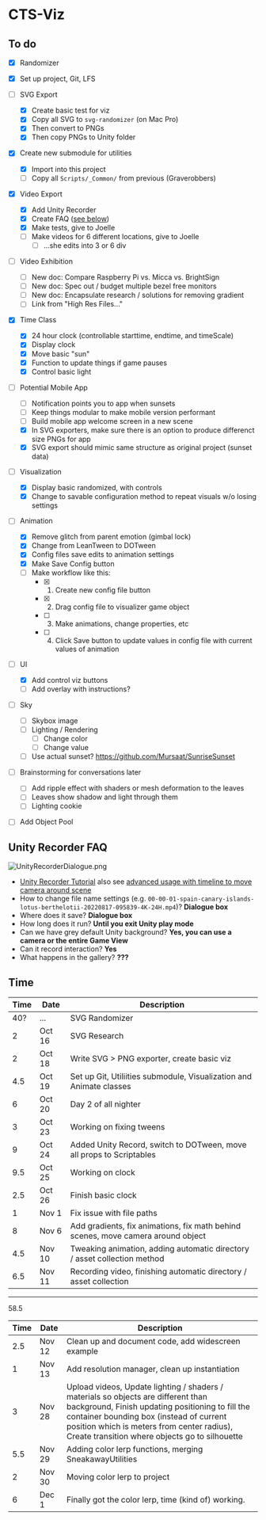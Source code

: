 
# CTS-Viz


## To do

- [X] Randomizer
- [X] Set up project, Git, LFS
- [ ] SVG Export
	- [X] Create basic test for viz
	- [X] Copy all SVG to `svg-randomizer` (on Mac Pro)
	- [X] Then convert to PNGs
	- [X] Then copy PNGs to Unity folder
- [X] Create new submodule for utilities
 	- [X] Import into this project
	- [ ] Copy all `Scripts/_Common/` from previous (Graverobbers)
- [X] Video Export
	- [X] Add Unity Recorder
	- [X] Create FAQ ([see below](#unity-recorder-faq))
	- [X] Make tests, give to Joelle
	- [ ] Make videos for 6 different locations, give to Joelle
		- [ ] ...she edits into 3 or 6 div
- [ ] Video Exhibition
	- [ ] New doc: Compare Raspberry Pi vs. Micca vs. BrightSign
	- [ ] New doc: Spec out / budget multiple bezel free monitors
	- [ ] New doc: Encapsulate research / solutions for removing gradient
	- [ ] Link from "High Res Files..."
- [X] Time Class
	- [X] 24 hour clock (controllable starttime, endtime, and timeScale)
	- [X] Display clock
	- [X] Move basic "sun"
	- [X] Function to update things if game pauses
	- [X] Control basic light
- [ ] Potential Mobile App
	- [ ] Notification points you to app when sunsets
	- [ ] Keep things modular to make mobile version performant
	- [ ] Build mobile app welcome screen in a new scene
	- [X] In SVG exporters, make sure there is an option to produce differenct size PNGs for app
	- [X] SVG export should mimic same structure as original project (sunset data)
- [ ] Visualization
 	- [X] Display basic randomized, with controls
 	- [X] Change to savable configuration method to repeat visuals w/o losing settings
- [ ] Animation
	- [X] Remove glitch from parent emotion (gimbal lock)
	- [X] Change from LeanTween to DOTween
	- [X] Config files save edits to animation settings
	- [X] Make Save Config button
	- [ ] Make workflow like this:
		- [X] 1. Create new config file button
		- [X] 2. Drag config file to visualizer game object
		- [ ] 3. Make animations, change properties, etc
		- [ ] 4. Click Save button to update values in config file with current values of animation
- [ ] UI
	- [X] Add control viz buttons
	- [ ] Add overlay with instructions?
- [ ] Sky
	- [ ] Skybox image
	- [ ] Lighting / Rendering
		- [ ] Change color
		- [ ] Change value
	- [ ] Use actual sunset? https://github.com/Mursaat/SunriseSunset
- [ ] Brainstorming for conversations later
	- [ ] Add ripple effect with shaders or mesh deformation to the leaves
	- [ ] Leaves show shadow and light through them
	- [ ] Lighting cookie
- [ ] Add Object Pool





## Unity Recorder FAQ

![UnityRecorderDialogue.png](Assets/Sprites/UnityRecorderDialogue.png)

- [Unity Recorder Tutorial](https://learn.unity.com/tutorial/working-with-unity-recorder#) also see [advanced usage with timeline to move camera around scene](https://www.youtube.com/watch?v=AIlDJoCuJ1E&ab_channel=TheTrueDuck)
- How to change file name settings (e.g. `00-00-01-spain-canary-islands-lotus-berthelotii-20220817-095839-4K-24H.mp4`)? **Dialogue box**
- Where does it save? **Dialogue box**
- How long does it run? **Until you exit Unity play mode**
- Can we have grey default Unity background? **Yes, you can use a camera or the entire Game View**
- Can it record interaction? **Yes**
- What happens in the gallery? **???**





## Time

Time | Date | Description
--- | --- | ---
40? | ... | SVG Randomizer
2 | Oct 16 | SVG Research
2 | Oct 18 | Write SVG > PNG exporter, create basic viz
4.5 | Oct 19 | Set up Git, Utiliities submodule, Visualization and Animate classes
6 | Oct 20 | Day 2 of all nighter
3 | Oct 23 | Working on fixing tweens
9 | Oct 24 | Added Unity Record, switch to DOTween, move all props to Scriptables
9.5 | Oct 25 | Working on clock
2.5 | Oct 26 | Finish basic clock
1 | Nov 1 | Fix issue with file paths
8 | Nov 6 | Add gradients, fix animations, fix math behind scenes, move camera around object
4.5 | Nov 10 | Tweaking animation, adding automatic directory / asset collection method
6.5 | Nov 11 | Recording video, finishing automatic directory / asset collection
---
58.5


Time | Date | Description
--- | --- | ---
2.5 | Nov 12 | Clean up and document code, add widescreen example
1 | Nov 13 | Add resolution manager, clean up instantiation
3 | Nov 28 | Upload videos, Update lighting / shaders / materials so objects are different than background, Finish updating positioning to fill the container bounding box (instead of current position which is meters from center radius), Create transition where objects go to silhouette
5.5 | Nov 29 | Adding color lerp functions, merging SneakawayUtilities
2 | Nov 30 | Moving color lerp to project
6 | Dec 1 | Finally got the color lerp, time (kind of) working. 

